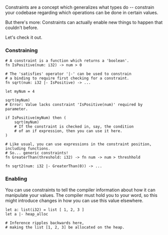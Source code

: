 Constraints are a concept which generalizes what types do -- constrain your codebase regarding which operations can be done in certain values.

But there's more: Constraints can actually enable new things to happen that couldn't before.

Let's check it out.

### Constraining

```nano
# A constraint is a function which returns a 'boolean'.
fn IsPositive(num: i32) -> num > 0

# The 'satisfies' operator '|-' can be used to constrain
# a binding to require first checking for a constraint.
fn sqrt(num: i32 |- IsPositive) -> ...

let myNum = 4

sqrt(myNum)
# Error: Value lacks constraint 'IsPositive(num)' required by parameter.

if IsPositive(myNum) then (
    sqrt(myNum)
    # If the constraint is checked in, say, the condition
    # of an if expression, then you can use it here.
)

# Like usual, you can use expressions in the constraint position, including functions.
# So... generic constraints!
fn GreaterThan(threshold: i32) -> fn num -> num > threshhold

fn sqrt2(num: i32 |- GreaterThan(0)) -> ...
```

### Enabling

You can use constraints to tell the compiler information about how it can manipulate your values. The compiler must hold you to your word, so this might introduce changes in how you can use this value elsewhere.

```nano
let a: list(i32) = list [ 1, 2, 3 ]
let a |- heap_alloc

# Inference ripples backwards here,
# making the list [1, 2, 3] be allocated on the heap.
```
